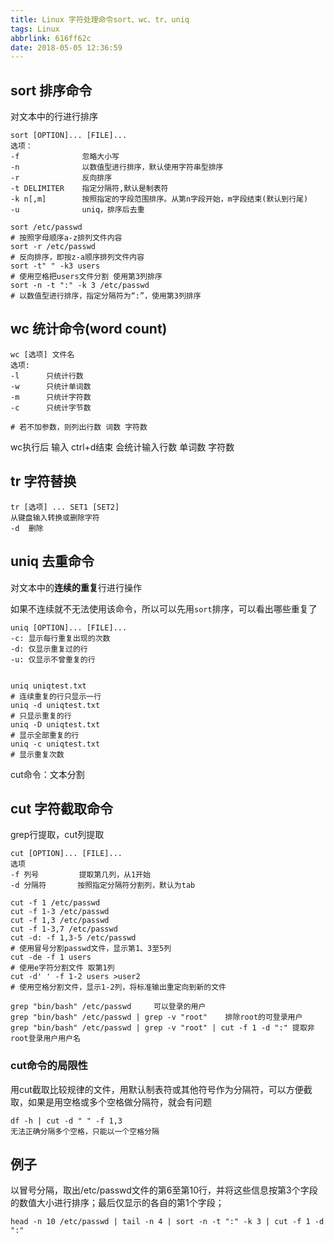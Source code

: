 ```yaml
---
title: Linux 字符处理命令sort、wc、tr、uniq
tags: Linux
abbrlink: 616ff62c
date: 2018-05-05 12:36:59
---
```


## sort 排序命令
对文本中的行进行排序
```
sort [OPTION]... [FILE]...
选项：
-f              忽略大小写
-n              以数值型进行排序，默认使用字符串型排序
-r              反向排序
-t DELIMITER    指定分隔符,默认是制表符
-k n[,m]        按照指定的字段范围排序。从第n字段开始，m字段结束(默认到行尾)
-u              uniq，排序后去重

sort /etc/passwd   
# 按照字母顺序a-z排列文件内容
sort -r /etc/passwd   
# 反向排序，即按z-a顺序排列文件内容
sort -t" " -k3 users
# 使用空格把users文件分割 使用第3列排序
sort -n -t ":" -k 3 /etc/passwd   
# 以数值型进行排序，指定分隔符为“:”，使用第3列排序
```


## wc 统计命令(word count)
```
wc [选项] 文件名
选项:
-l      只统计行数
-w      只统计单词数
-m      只统计字符数
-c      只统计字节数

# 若不加参数，则列出行数 词数 字符数
```
wc执行后 输入 ctrl+d结束 会统计输入行数 单词数 字符数

        

## tr 字符替换
```
tr [选项] ... SET1 [SET2]
从键盘输入转换或删除字符
-d  删除 
```

## uniq 去重命令 
对文本中的**连续的重复**行进行操作

如果不连续就不无法使用该命令，所以可以先用`sort`排序，可以看出哪些重复了

```
uniq [OPTION]... [FILE]...
-c: 显示每行重复出现的次数
-d: 仅显示重复过的行
-u: 仅显示不曾重复的行


uniq uniqtest.txt
# 连续重复的行只显示一行
uniq -d uniqtest.txt
# 只显示重复的行
uniq -D uniqtest.txt
# 显示全部重复的行
uniq -c uniqtest.txt
# 显示重复次数
```

cut命令：文本分割
    



## cut 字符截取命令
grep行提取，cut列提取
```
cut [OPTION]... [FILE]... 
选项 
-f 列号         提取第几列，从1开始
-d 分隔符       按照指定分隔符分割列，默认为tab

cut -f 1 /etc/passwd
cut -f 1-3 /etc/passwd
cut -f 1,3 /etc/passwd
cut -f 1-3,7 /etc/passwd
cut -d: -f 1,3-5 /etc/passwd
# 使用冒号分割passwd文件，显示第1、3至5列
cut -de -f 1 users
# 使用e字符分割文件 取第1列
cut -d' ' -f 1-2 users >user2
# 使用空格分割文件，显示1-2列，将标准输出重定向到新的文件

grep "bin/bash" /etc/passwd     可以登录的用户
grep "bin/bash" /etc/passwd | grep -v "root"    排除root的可登录用户
grep "bin/bash" /etc/passwd | grep -v "root" | cut -f 1 -d ":" 提取非root登录用户用户名
```
     
        
        
        
        
          

### cut命令的局限性

用cut截取比较规律的文件，用默认制表符或其他符号作为分隔符，可以方便截取，如果是用空格或多个空格做分隔符，就会有问题
```
df -h | cut -d " " -f 1,3
无法正确分隔多个空格，只能以一个空格分隔
```

## 例子

以冒号分隔，取出/etc/passwd文件的第6至第10行，并将这些信息按第3个字段的数值大小进行排序；最后仅显示的各自的第1个字段；
```
head -n 10 /etc/passwd | tail -n 4 | sort -n -t ":" -k 3 | cut -f 1 -d ":"
```
